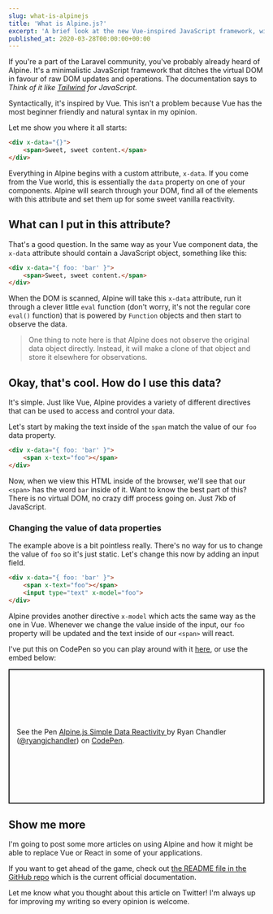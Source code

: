 ```yaml
---
slug: what-is-alpinejs
title: 'What is Alpine.js?'
excerpt: 'A brief look at the new Vue-inspired JavaScript framework, with no virtual DOM.'
published_at: 2020-03-28T00:00:00+00:00
---
```

If you're a part of the Laravel community, you've probably already heard of Alpine. It's a minimalistic JavaScript framework that ditches the virtual DOM in favour of raw DOM updates and operations. The documentation says to *Think of it like [Tailwind](https://tailwindcss.com/) for JavaScript.*

Syntactically, it's inspired by Vue. This isn't a problem because Vue has the most beginner friendly and natural syntax in my opinion.

Let me show you where it all starts:

```html
<div x-data="{}">
    <span>Sweet, sweet content.</span>
</div>
```

Everything in Alpine begins with a custom attribute, `x-data`. If you come from the Vue world, this is essentially the `data` property on one of your components. Alpine will search through your DOM, find all of the elements with this attribute and set them up for some sweet vanilla reactivity.

## What can I put in this attribute?

That's a good question. In the same way as your Vue component data, the `x-data` attribute should contain a JavaScript object, something like this:

```html
<div x-data="{ foo: 'bar' }">
    <span>Sweet, sweet content.</span>
</div>
```

When the DOM is scanned, Alpine will take this `x-data` attribute, run it through a clever little `eval` function (don't worry, it's not the regular core `eval()` function) that is powered by `Function` objects and then start to observe the data.

> One thing to note here is that Alpine does not observe the original data object directly. Instead, it will make a clone of that object and store it elsewhere for observations.

## Okay, that's cool. How do I use this data?

It's simple. Just like Vue, Alpine provides a variety of different directives that can be used to access and control your data.

Let's start by making the text inside of the `span` match the value of our `foo` data property.

```html
<div x-data="{ foo: 'bar' }">
    <span x-text="foo"></span>
</div>
```

Now, when we view this HTML inside of the browser, we'll see that our `<span>` has the word `bar` inside of it. Want to know the best part of this? There is no virtual DOM, no crazy diff process going on. Just 7kb of JavaScript.

### Changing the value of data properties

The example above is a bit pointless really. There's no way for us to change the value of `foo` so it's just static. Let's change this now by adding an input field.

```html
<div x-data="{ foo: 'bar' }">
    <span x-text="foo"></span>
    <input type="text" x-model="foo">
</div>
```

Alpine provides another directive `x-model` which acts the same way as the one in Vue. Whenever we change the value inside of the input, our `foo` property will be updated and the text inside of our `<span>` will react.

I've put this on CodePen so you can play around with it [here](https://codepen.io/ryangjchandler/pen/oNXJaKg), or use the embed below:

<p class="codepen" data-height="265" data-theme-id="dark" data-default-tab="html,result" data-user="ryangjchandler" data-slug-hash="oNXJaKg" data-preview="true" style="height: 265px; box-sizing: border-box; display: flex; align-items: center; justify-content: center; border: 2px solid; margin: 1em 0; padding: 1em;" data-pen-title="Alpine.js Simple Data Reactivity ">
  <span>See the Pen <a href="https://codepen.io/ryangjchandler/pen/oNXJaKg">
  Alpine.js Simple Data Reactivity </a> by Ryan Chandler (<a href="https://codepen.io/ryangjchandler">@ryangjchandler</a>)
  on <a href="https://codepen.io">CodePen</a>.</span>
</p>
<script async src="https://static.codepen.io/assets/embed/ei.js"></script>

## Show me more

I'm going to post some more articles on using Alpine and how it might be able to replace Vue or React in some of your applications.

If you want to get ahead of the game, check out [the README file in the GitHub repo](https://github.com/alpinejs/alpine) which is the current official documentation.

Let me know what you thought about this article on Twitter! I'm always up for improving my writing so every opinion is welcome.
